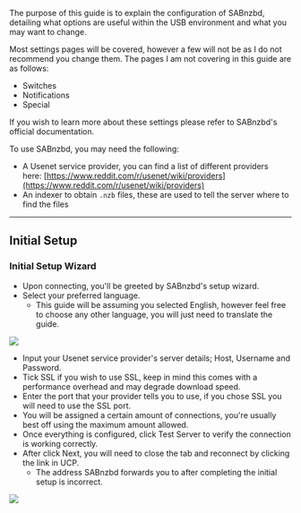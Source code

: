 The purpose of this guide is to explain the configuration of SABnzbd, detailing what options are useful within the USB environment and what you may want to change. 

Most settings pages will be covered, however a few will not be as I do not recommend you change them. The pages I am not covering in this guide are as follows:

* Switches
* Notifications
* Special

If you wish to learn more about these settings please refer to SABnzbd's official documentation.

To use SABnzbd, you may need the following:

* A Usenet service provider, you can find a list of different providers here: [https://www.reddit.com/r/usenet/wiki/providers](https://www.reddit.com/r/usenet/wiki/providers)
* An indexer to obtain `.nzb` files, these are used to tell the server where to find the files

***

## Initial Setup
### Initial Setup Wizard

* Upon connecting, you'll be greeted by SABnzbd's setup wizard. 
* Select your preferred language.
  * This guide will be assuming you selected English, however feel free to choose any other language, you will just need to translate the guide.

![](https://docs.usbx.me/uploads/images/gallery/2019-09/1-Wizard.PNG)

* Input your Usenet service provider's server details; Host, Username and Password.
* Tick SSL if you wish to use SSL, keep in mind this comes with a performance overhead and may degrade download speed.
* Enter the port that your provider tells you to use, if you chose SSL you will need to use the SSL port.
* You will be assigned a certain amount of connections, you're usually best off using the maximum amount allowed. 
* Once everything is configured, click Test Server to verify the connection is working correctly.
* After click Next, you will need to close the tab and reconnect by clicking the link in UCP.
  * The address SABnzbd forwards you to after completing the initial setup is incorrect.

![](https://docs.usbx.me/uploads/images/gallery/2019-09/2-Wizard-Server-Setup.PNG)